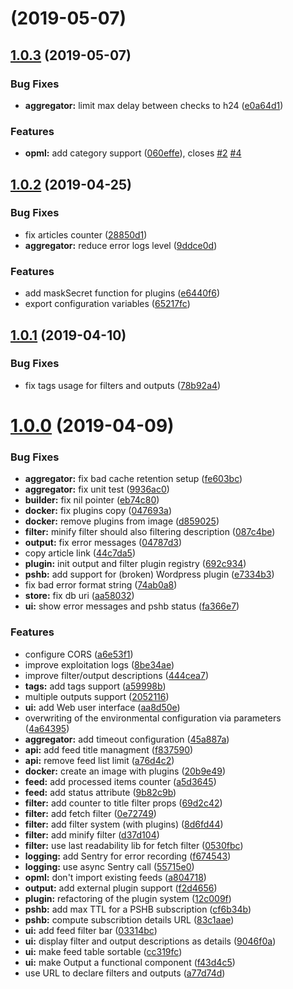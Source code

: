 <a name=""></a>
# [](https://github.com/ncarlier/feedpushr/compare/v1.0.3...v) (2019-05-07)



<a name="1.0.3"></a>
## [1.0.3](https://github.com/ncarlier/feedpushr/compare/v1.0.2...v1.0.3) (2019-05-07)


### Bug Fixes

* **aggregator:** limit max delay between checks to h24 ([e0a64d1](https://github.com/ncarlier/feedpushr/commit/e0a64d1))


### Features

* **opml:** add category support ([060effe](https://github.com/ncarlier/feedpushr/commit/060effe)), closes [#2](https://github.com/ncarlier/feedpushr/issues/2) [#4](https://github.com/ncarlier/feedpushr/issues/4)



<a name="1.0.2"></a>
## [1.0.2](https://github.com/ncarlier/feedpushr/compare/v1.0.1...v1.0.2) (2019-04-25)


### Bug Fixes

* fix articles counter ([28850d1](https://github.com/ncarlier/feedpushr/commit/28850d1))
* **aggregator:** reduce error logs level ([9ddce0d](https://github.com/ncarlier/feedpushr/commit/9ddce0d))


### Features

* add maskSecret function for plugins ([e6440f6](https://github.com/ncarlier/feedpushr/commit/e6440f6))
* export configuration variables ([65217fc](https://github.com/ncarlier/feedpushr/commit/65217fc))



<a name="1.0.1"></a>
## [1.0.1](https://github.com/ncarlier/feedpushr/compare/v1.0.0...v1.0.1) (2019-04-10)


### Bug Fixes

* fix tags usage for filters and outputs ([78b92a4](https://github.com/ncarlier/feedpushr/commit/78b92a4))



<a name="1.0.0"></a>
# [1.0.0](https://github.com/ncarlier/feedpushr/compare/4a64395...v1.0.0) (2019-04-09)


### Bug Fixes

* **aggregator:** fix bad cache retention setup ([fe603bc](https://github.com/ncarlier/feedpushr/commit/fe603bc))
* **aggregator:** fix unit test ([9936ac0](https://github.com/ncarlier/feedpushr/commit/9936ac0))
* **builder:** fix nil pointer ([eb74c80](https://github.com/ncarlier/feedpushr/commit/eb74c80))
* **docker:** fix plugins copy ([047693a](https://github.com/ncarlier/feedpushr/commit/047693a))
* **docker:** remove plugins from image ([d859025](https://github.com/ncarlier/feedpushr/commit/d859025))
* **filter:** minify filter should also filtering description ([087c4be](https://github.com/ncarlier/feedpushr/commit/087c4be))
* **output:** fix error messages ([04787d3](https://github.com/ncarlier/feedpushr/commit/04787d3))
* copy article link ([44c7da5](https://github.com/ncarlier/feedpushr/commit/44c7da5))
* **plugin:** init output and filter plugin registry ([692c934](https://github.com/ncarlier/feedpushr/commit/692c934))
* **pshb:** add support for (broken) Wordpress plugin ([e7334b3](https://github.com/ncarlier/feedpushr/commit/e7334b3))
* fix bad error format string ([74ab0a8](https://github.com/ncarlier/feedpushr/commit/74ab0a8))
* **store:** fix db uri ([aa58032](https://github.com/ncarlier/feedpushr/commit/aa58032))
* **ui:** show error messages and pshb status ([fa366e7](https://github.com/ncarlier/feedpushr/commit/fa366e7))


### Features

* configure CORS ([a6e53f1](https://github.com/ncarlier/feedpushr/commit/a6e53f1))
* improve exploitation logs ([8be34ae](https://github.com/ncarlier/feedpushr/commit/8be34ae))
* improve filter/output descriptions ([444cea7](https://github.com/ncarlier/feedpushr/commit/444cea7))
* **tags:** add tags support ([a59998b](https://github.com/ncarlier/feedpushr/commit/a59998b))
* multiple outputs support ([2052116](https://github.com/ncarlier/feedpushr/commit/2052116))
* **ui:** add Web user interface ([aa8d50e](https://github.com/ncarlier/feedpushr/commit/aa8d50e))
* overwriting of the environmental configuration via parameters ([4a64395](https://github.com/ncarlier/feedpushr/commit/4a64395))
* **aggregator:** add timeout configuration ([45a887a](https://github.com/ncarlier/feedpushr/commit/45a887a))
* **api:** add feed title managment ([f837590](https://github.com/ncarlier/feedpushr/commit/f837590))
* **api:** remove feed list limit ([a76d4c2](https://github.com/ncarlier/feedpushr/commit/a76d4c2))
* **docker:** create an image with plugins ([20b9e49](https://github.com/ncarlier/feedpushr/commit/20b9e49))
* **feed:** add processed items counter ([a5d3645](https://github.com/ncarlier/feedpushr/commit/a5d3645))
* **feed:** add status attribute ([9b82c9b](https://github.com/ncarlier/feedpushr/commit/9b82c9b))
* **filter:** add counter to title filter props ([69d2c42](https://github.com/ncarlier/feedpushr/commit/69d2c42))
* **filter:** add fetch filter ([0e72749](https://github.com/ncarlier/feedpushr/commit/0e72749))
* **filter:** add filter system (with plugins) ([8d6fd44](https://github.com/ncarlier/feedpushr/commit/8d6fd44))
* **filter:** add minify filter ([d37d104](https://github.com/ncarlier/feedpushr/commit/d37d104))
* **filter:** use last readability lib for fetch filter ([0530fbc](https://github.com/ncarlier/feedpushr/commit/0530fbc))
* **logging:** add Sentry for error recording ([f674543](https://github.com/ncarlier/feedpushr/commit/f674543))
* **logging:** use async Sentry call ([55715e0](https://github.com/ncarlier/feedpushr/commit/55715e0))
* **opml:** don't import existing feeds ([a804718](https://github.com/ncarlier/feedpushr/commit/a804718))
* **output:** add external plugin support ([f2d4656](https://github.com/ncarlier/feedpushr/commit/f2d4656))
* **plugin:** refactoring of the plugin system ([12c009f](https://github.com/ncarlier/feedpushr/commit/12c009f))
* **pshb:** add max TTL for a PSHB subscription ([cf6b34b](https://github.com/ncarlier/feedpushr/commit/cf6b34b))
* **pshb:** compute subscribtion details URL ([83c1aae](https://github.com/ncarlier/feedpushr/commit/83c1aae))
* **ui:** add feed filter bar ([03314bc](https://github.com/ncarlier/feedpushr/commit/03314bc))
* **ui:** display filter and output descriptions as details ([9046f0a](https://github.com/ncarlier/feedpushr/commit/9046f0a))
* **ui:** make feed table sortable ([cc319fc](https://github.com/ncarlier/feedpushr/commit/cc319fc))
* **ui:** make Output a functional component ([f43d4c5](https://github.com/ncarlier/feedpushr/commit/f43d4c5))
* use URL to declare filters and outputs ([a77d74d](https://github.com/ncarlier/feedpushr/commit/a77d74d))



